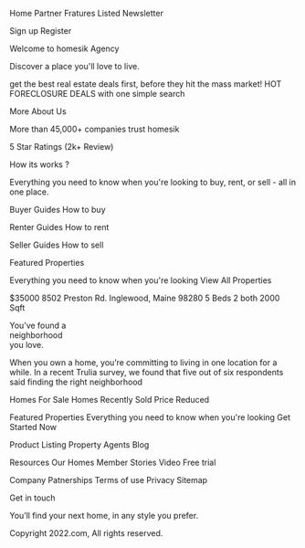 <!-- Hero-section-start -->
Home 
Partner 
Fratures
Listed
Newsletter

Sign up
Register

Welcome to homesik Agency

Discover a place you'll love to live.

get the best real estate deals first, before they hit the mass market! HOT FORECLOSURE DEALS with one simple search

More About Us
<!-- Hero-section-end -->
<!-- partner-section-start -->
More than 45,000+ companies trust homesik

5 Star Ratings (2k+ Review)
<!-- partner-section-end -->
<!-- Hows-its-work-start -->
How its works ?

Everything you need to know when you're looking to buy, rent, or sell - all in one place.

 Buyer Guides
 How to buy

 Renter Guides
 How to rent

 Seller Guides
 How to sell
<!-- Hows-its-work-end -->
<!-- Featured-Properties-start -->
Featured Properties

Everything you need to know when you're looking
 View All Properties

 $35000
 8502 Preston Rd. Inglewood, Maine 98280
  5 Beds
  2 both
  2000 Sqft
<!-- Featured-Properties-end -->
<!-- Feature-02-start -->
You’ve found a <br> neighborhood <br> you love.

 When you own a home, you’re committing to living in one location for a while. In a recent Trulia survey, we found that five out of six respondents said finding the right neighborhood

  Homes For Sale
  Homes Recently Sold
  Price Reduced
<!-- Feature-02-end -->
<!-- Newsletter-start -->
Featured Properties
 Everything you need to know when you're looking
Get Started Now
<!-- Newsletter-end -->
<!-- Footer-start -->
Product
 Listing
 Property
 Agents
 Blog

Resources
 Our Homes
 Member Stories
 Video
 Free trial

Company
 Patnerships
 Terms of use
 Privacy
 Sitemap

Get in touch

You’ll find your next home, in any style you prefer.

Copyright 2022.com, All rights reserved.
<!-- Footer-end -->